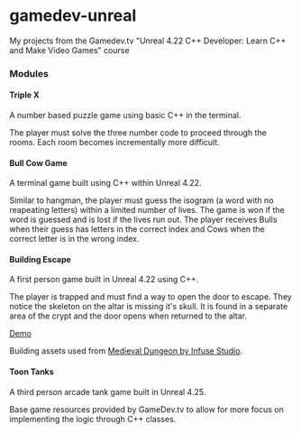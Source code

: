 # gamedev-unreal
My projects from the Gamedev.tv "Unreal 4.22 C++ Developer: Learn C++ and Make Video Games" course

### Modules

#### Triple X
A number based puzzle game using basic C++ in the terminal. 

The player must solve the three number code to proceed through the rooms. Each room becomes incrementally more difficult.

#### Bull Cow Game
A terminal game built using C++ within Unreal 4.22. 

Similar to hangman, the player must guess the isogram (a word with no reapeating letters) within a limited number of lives. The game is won if the word is guessed and is lost if the lives run out. The player receives Bulls when their guess has letters in the correct index and Cows when the correct letter is in the wrong index.

#### Building Escape
A first person game built in Unreal 4.22 using C++.

The player is trapped and must find a way to open the door to escape. They notice the skeleton on the altar is missing it's skull. It is found in a separate area of the crypt and the door opens when returned to the altar.

[Demo](https://youtu.be/A3QLAgjD8KY)

Building assets used from [Medieval Dungeon by Infuse Studio](https://www.unrealengine.com/marketplace/en-US/product/a5b6a73fea5340bda9b8ac33d877c9e2).

#### Toon Tanks
A third person arcade tank game built in Unreal 4.25.

Base game resources provided by GameDev.tv to allow for more focus on implementing the logic through C++ classes.

